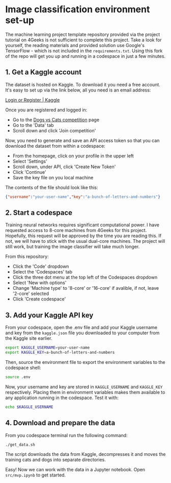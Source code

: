 # Image classification environment set-up

The machine learning project template repository provided via the project tutorial on 4Geeks is not sufficient to complete this project. Take a look for yourself, the reading materials and provided solution use Google's TensorFlow - which is not included in the `requirements.txt`. Using this fork of the repo will get you up and running in a codespace in just a few minutes.

## 1. Get a Kaggle account

The dataset is hosted on Kaggle. To download it you need a free account. It's easy to set up via the link below, all you need is an email address:

[Login or Register | Kaggle](https://www.kaggle.com/account/login?phase=startRegisterTab)

Once you are registered and logged in:

- Go to the [Dogs vs Cats competition](https://www.kaggle.com/competitions/dogs-vs-cats) page
- Go to the 'Data' tab
- Scroll down and click 'Join competition'

Now, you need to generate and save an API access token so that you can download the dataset from within a codespace:

- From the homepage, click on your profile in the upper left
- Select 'Settings'
- Scroll down, under API, click 'Create New Token'
- Click 'Continue'
- Save the key file on you local machine

The contents of the file should look like this:

```json
{"username":"your-user-name","key":"a-bunch-of-letters-and-numbers"}
```

## 2. Start a codespace

Training neural networks requires significant computational power. I have requested access to 8-core machines from 4Geeks for this project. Hopefully, this request will be approved by the time you are reading this. If not, we will have to stick with the usual dual-core machines. The project will still work, but training the image classifier will take much longer.

From this repository:

- Click the 'Code' dropdown
- Select the 'Codespaces' tab
- Click the three dot menu at the top left of the Codespaces dropdown
- Select 'New with options'
- Change 'Machine type' to '8-core' or '16-core' if avalible, if not, leave '2-core' selected
- Click 'Create codespace'

## 3. Add your Kaggle API key

From your codespace, open the .env file and add your Kaggle username and key from the `kaggle.json` file you downloaded to your computer from the Kaggle site earlier.

```bash
export KAGGLE_USERNAME=your-user-name
export KAGGLE_KEY=a-bunch-of-letters-and-numbers
```

Then, source the environment file to export the environment variables to the codespace shell:

```bash
source .env
```

Now, your username and key are stored in `KAGGLE_USERNAME` and `KAGGLE_KEY` respectively. Placing them in environment variables makes them available to any application running in the codespace. Test it with:

```bash
echo $KAGGLE_USERNAME
```

## 4. Download and prepare the data

From you codespace terminal run the following command:

```bash
./get_data.sh
```

The script downloads the data from Kaggle, decompresses it and moves the training cats and dogs into separate directories.

Easy! Now we can work with the data in a Jupyter notebook. Open `src/mvp.ipynb` to get started.
